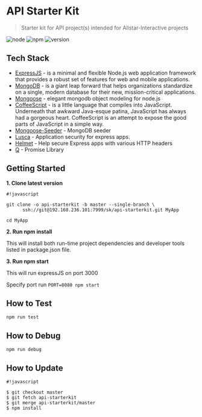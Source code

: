 # API Starter Kit #

> Starter kit for API project(s) intended for Allstar-Interactive projects

![node](https://img.shields.io/badge/node-6.2.2-green.svg)
![npm](https://img.shields.io/badge/npm-3.8.9-blue.svg)
![version](https://img.shields.io/badge/version-0.3.4-brightgreen.svg)

## Tech Stack ##

* [ExpressJS](http://expressjs.com/) - is a minimal and flexible Node.js web application framework that provides a robust set of features for web and mobile applications.
* [MongoDB](https://www.mongodb.com/) - is a giant leap forward that helps organizations standardize on a single, modern database for their new, mission-critical applications.
* [Mongoose](http://mongoosejs.com/) - elegant mongodb object modeling for node.js
* [CoffeeScript](http://coffeescript.org/) - is a little language that compiles into JavaScript. Underneath that awkward Java-esque patina, JavaScript has always had a gorgeous heart. CoffeeScript is an attempt to expose the good parts of JavaScript in a simple way.
* [Mongoose-Seeder](https://github.com/SamVerschueren/mongoose-seeder) - MongoDB seeder
* [Lusca](https://github.com/krakenjs/lusca) - Application security for express apps.
* [Helmet](https://github.com/helmetjs/helmet) - Help secure Express apps with various HTTP headers
* [Q](http://documentup.com/kriskowal/q/) - Promise Library

## Getting Started ##

**1. Clone latest version**


```
#!javascript

git clone -o api-starterkit -b master --single-branch \
      ssh://git@192.168.236.101:7999/sk/api-starterkit.git MyApp

cd MyApp
```

**2. Run npm install**

This will install both run-time project dependencies and developer tools listed in package.json file.

**3. Run npm start**

This will run expressJS on port 3000

Specify port run `PORT=8080 npm start`

## How to Test ##

`npm run test`

## How to Debug ##

`npm run debug`

## How to Update ##

```
#!javascript

$ git checkout master
$ git fetch api-starterkit
$ git merge api-starterkit/master
$ npm install
```
